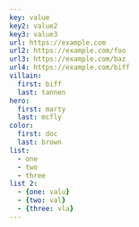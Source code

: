 ```yaml
---
key: value
key2: value2
key3: value3
url: https://example.com
url2: https://example.com/foo
url3: https://example.com/baz
url4: https://example.com/biff
villain:
  first: biff
  last: tannen
hero:
  first: marty
  last: mcfly
color:
  first: doc
  last: brown
list:
  - one
  - two
  - three
list 2:
  - {one: valu}
  - {two: val}
  - {three: vla}
---
```

